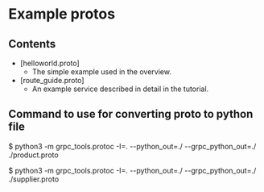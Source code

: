 # Example protos

## Contents

- [helloworld.proto]
  - The simple example used in the overview.
- [route_guide.proto]
  - An example service described in detail in the tutorial.
  
  
## Command to use for converting proto to python file
  $ python3 -m grpc_tools.protoc -I=. --python_out=./ --grpc_python_out=./ ./product.proto

  $ python3 -m grpc_tools.protoc -I=. --python_out=./ --grpc_python_out=./ ./supplier.proto


